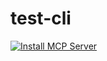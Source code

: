 # test-cli


[![Install MCP Server](https://cursor.com/deeplink/mcp-install-dark.svg)](cursor://anysphere.cursor-deeplink/mcp/install?name=Playwright&config=ewogICJtY3BTZXJ2ZXJzIjogewogICAgInRlc3QtY2xpIjogewogICAgICAiY29tbWFuZCI6ICJkb2NrZXIiLAogICAgICAiYXJncyI6IFsKICAgICAgICAicnVuIiwKICAgICAgICAiLXAiLCAiNTAwMDo1MDAwIiwKICAgICAgICAiZ2hjci5pby9rbGF2aXMtYWkvdGVzdC1jbGk6bGF0ZXN0IgogICAgICBdCiAgICB9CiAgfQp9Cg==)
